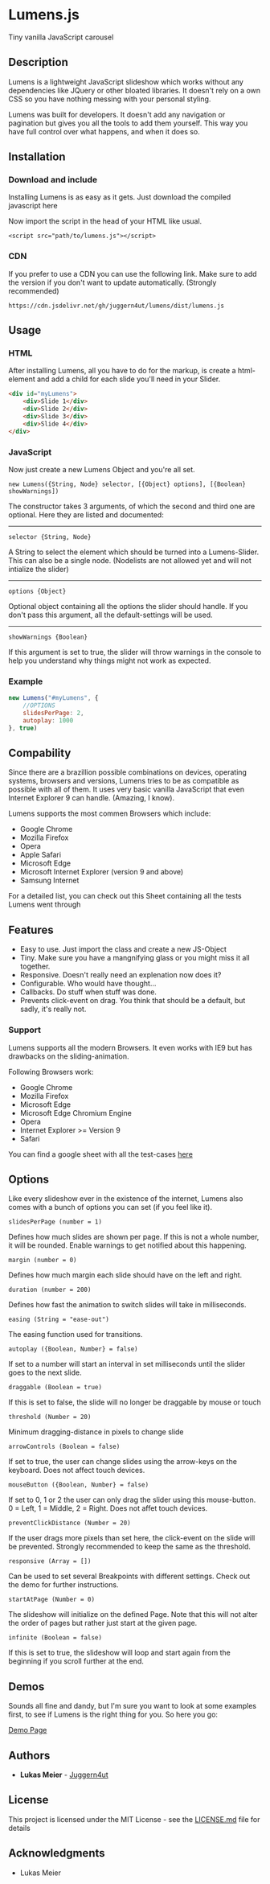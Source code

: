 # Lumens.js

Tiny vanilla JavaScript carousel

## Description

Lumens is a lightweight JavaScript slideshow which works without any dependencies like JQuery or other bloated libraries. It doesn't rely on a own CSS so you have nothing messing with your personal styling.

Lumens was built for developers. It doesn't add any navigation or pagination but gives you all the tools to add them yourself. This way you have full control over what happens, and when it does so.

## Installation
### Download and include
Installing Lumens is as easy as it gets. Just download the compiled javascript here

Now import the script in the head of your HTML like usual.

`<script src="path/to/lumens.js"></script>`

### CDN
If you prefer to use a CDN you can use the following link. Make sure to add the version if you don't want to update automatically. (Strongly recommended)

`https://cdn.jsdelivr.net/gh/juggern4ut/lumens/dist/lumens.js`

## Usage

### HTML

After installing Lumens, all you have to do for the markup, is create a html-element and add a child for each slide you'll need in your Slider.

```html
<div id="myLumens">
	<div>Slide 1</div>
	<div>Slide 2</div>
	<div>Slide 3</div>
	<div>Slide 4</div>
</div>
```

### JavaScript

Now just create a new Lumens Object and you're all set.

`new Lumens({String, Node} selector, [{Object} options], [{Boolean} showWarnings])`

The constructor takes 3 arguments, of which the second and third one are optional. Here they are listed and documented:

___

`selector {String, Node}`

A String to select the element which should be turned into a Lumens-Slider. This can also be a single node. (Nodelists are not allowed yet and will not intialize the slider)

___

`options {Object}`

Optional object containing all the options the slider should handle. If you don't pass this argument, all the default-settings will be used.

___

`showWarnings {Boolean}`

If this argument is set to true, the slider will throw warnings in the console to help you understand why things might not work as expected.

### Example

```JavaScript
new Lumens("#myLumens", {
	//OPTIONS
	slidesPerPage: 2,
	autoplay: 1000
}, true)
```

## Compability

Since there are a brazillion possible combinations on devices, operating systems, browsers and versions, Lumens tries to be as compatible as possible with all of them. It uses very basic vanilla JavaScript that even Internet Explorer 9 can handle. (Amazing, I know).

Lumens supports the most commen Browsers which include:

- Google Chrome
- Mozilla Firefox
- Opera
- Apple Safari
- Microsoft Edge
- Microsoft Internet Explorer (version 9 and above)
- Samsung Internet

For a detailed list, you can check out this Sheet containing all the tests Lumens went through

## Features

- Easy to use. Just import the class and create a new JS-Object
- Tiny. Make sure you have a mangnifying glass or you might miss it all together.
- Responsive. Doesn't really need an explenation now does it?
- Configurable. Who would have thought...
- Callbacks. Do stuff when stuff was done.
- Prevents click-event on drag. You think that should be a default, but sadly, it's really not.

### Support

Lumens supports all the modern Browsers. It even works with IE9 but has drawbacks on the sliding-animation.

Following Browsers work:
- Google Chrome
- Mozilla Firefox
- Microsoft Edge
- Microsoft Edge Chromium Engine
- Opera
- Internet Explorer >= Version 9
- Safari

You can find a google sheet with all the test-cases [here](https://docs.google.com/spreadsheets/d/1eUDNPch8Y_K6fcRfYqEpRuqZ_FaKXpu3oJ_yJf77-lw/edit?usp=sharing)

## Options

Like every slideshow ever in the existence of the internet, Lumens also comes with a bunch of options you can set (if you feel like it).

`slidesPerPage (number = 1)`

Defines how much slides are shown per page. If this is not a whole number, it will be rounded. Enable warnings to get notified about this happening.

`margin (number = 0)`

Defines how much margin each slide should have on the left and right.

`duration (number = 200)`

Defines how fast the animation to switch slides will take in milliseconds.

`easing (String = "ease-out")`

The easing function used for transitions.

`autoplay ({Boolean, Number} = false)`

If set to a number will start an interval in set milliseconds until the slider goes to the next slide.

`draggable (Boolean = true)`

If this is set to false, the slide will no longer be draggable by mouse or touch

`threshold (Number = 20)`

Minimum dragging-distance in pixels to change slide

`arrowControls (Boolean = false)`

If set to true, the user can change slides using the arrow-keys on the keyboard. Does not affect touch devices.

`mouseButton ({Boolean, Number} = false)`

If set to 0, 1 or 2 the user can only drag the slider using this mouse-button. 0 = Left, 1 = Middle, 2 = Right. Does not affet touch devices.

`preventClickDistance (Number = 20)`

If the user drags more pixels than set here, the click-event on the slide will be prevented. Strongly recommended to keep the same as the threshold.

`responsive (Array = [])`

Can be used to set several Breakpoints with different settings. Check out the demo for further instructions.

`startAtPage (Number = 0)`

The slideshow will initialize on the defined Page. Note that this will not alter the order of pages but rather just start at the given page.

`infinite (Boolean = false)`

If this is set to true, the slideshow will loop and start again from the beginning if you scroll further at the end.

## Demos 

Sounds all fine and dandy, but I'm sure you want to look at some examples first, to see if Lumens is the right thing for you. So here you go:

[Demo Page](https://juggern4ut.github.io/lumens/)

## Authors

* **Lukas Meier** - [Juggern4ut](https://github.com/Juggern4ut)

## License

This project is licensed under the MIT License - see the [LICENSE.md](LICENSE.md) file for details

## Acknowledgments

* Lukas Meier

